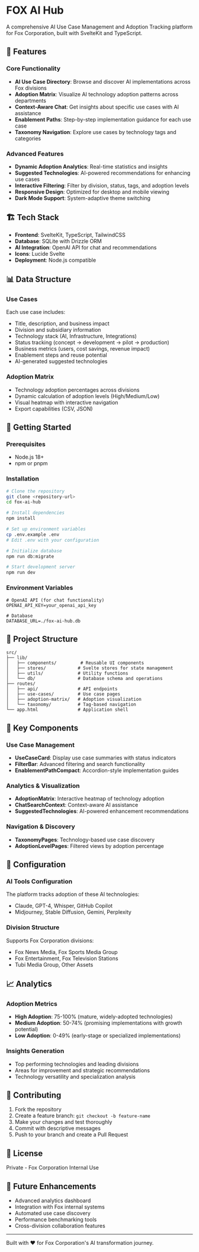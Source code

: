 # FOX AI Hub

A comprehensive AI Use Case Management and Adoption Tracking platform for Fox Corporation, built with SvelteKit and TypeScript.

## 🚀 Features

### Core Functionality
- **AI Use Case Directory**: Browse and discover AI implementations across Fox divisions
- **Adoption Matrix**: Visualize AI technology adoption patterns across departments
- **Context-Aware Chat**: Get insights about specific use cases with AI assistance
- **Enablement Paths**: Step-by-step implementation guidance for each use case
- **Taxonomy Navigation**: Explore use cases by technology tags and categories

### Advanced Features
- **Dynamic Adoption Analytics**: Real-time statistics and insights
- **Suggested Technologies**: AI-powered recommendations for enhancing use cases
- **Interactive Filtering**: Filter by division, status, tags, and adoption levels
- **Responsive Design**: Optimized for desktop and mobile viewing
- **Dark Mode Support**: System-adaptive theme switching

## 🏗️ Tech Stack

- **Frontend**: SvelteKit, TypeScript, TailwindCSS
- **Database**: SQLite with Drizzle ORM
- **AI Integration**: OpenAI API for chat and recommendations
- **Icons**: Lucide Svelte
- **Deployment**: Node.js compatible

## 📊 Data Structure

### Use Cases
Each use case includes:
- Title, description, and business impact
- Division and subsidiary information
- Technology stack (AI, Infrastructure, Integrations)
- Status tracking (concept → development → pilot → production)
- Business metrics (users, cost savings, revenue impact)
- Enablement steps and reuse potential
- AI-generated suggested technologies

### Adoption Matrix
- Technology adoption percentages across divisions
- Dynamic calculation of adoption levels (High/Medium/Low)
- Visual heatmap with interactive navigation
- Export capabilities (CSV, JSON)

## 🚦 Getting Started

### Prerequisites
- Node.js 18+ 
- npm or pnpm

### Installation
```bash
# Clone the repository
git clone <repository-url>
cd fox-ai-hub

# Install dependencies
npm install

# Set up environment variables
cp .env.example .env
# Edit .env with your configuration

# Initialize database
npm run db:migrate

# Start development server
npm run dev
```

### Environment Variables
```env
# OpenAI API (for chat functionality)
OPENAI_API_KEY=your_openai_api_key

# Database
DATABASE_URL=./fox-ai-hub.db
```

## 📁 Project Structure

```
src/
├── lib/
│   ├── components/         # Reusable UI components
│   ├── stores/            # Svelte stores for state management
│   ├── utils/             # Utility functions
│   └── db/                # Database schema and operations
├── routes/
│   ├── api/               # API endpoints
│   ├── use-cases/         # Use case pages
│   ├── adoption-matrix/   # Adoption visualization
│   └── taxonomy/          # Tag-based navigation
└── app.html               # Application shell
```

## 🎯 Key Components

### Use Case Management
- **UseCaseCard**: Display use case summaries with status indicators
- **FilterBar**: Advanced filtering and search functionality
- **EnablementPathCompact**: Accordion-style implementation guides

### Analytics & Visualization  
- **AdoptionMatrix**: Interactive heatmap of technology adoption
- **ChatSearchContext**: Context-aware AI assistance
- **SuggestedTechnologies**: AI-powered enhancement recommendations

### Navigation & Discovery
- **TaxonomyPages**: Technology-based use case discovery
- **AdoptionLevelPages**: Filtered views by adoption percentage

## 🔧 Configuration

### AI Tools Configuration
The platform tracks adoption of these AI technologies:
- Claude, GPT-4, Whisper, GitHub Copilot
- Midjourney, Stable Diffusion, Gemini, Perplexity

### Division Structure
Supports Fox Corporation divisions:
- Fox News Media, Fox Sports Media Group
- Fox Entertainment, Fox Television Stations
- Tubi Media Group, Other Assets

## 📈 Analytics

### Adoption Metrics
- **High Adoption**: 75-100% (mature, widely-adopted technologies)
- **Medium Adoption**: 50-74% (promising implementations with growth potential)
- **Low Adoption**: 0-49% (early-stage or specialized implementations)

### Insights Generation
- Top performing technologies and leading divisions
- Areas for improvement and strategic recommendations
- Technology versatility and specialization analysis

## 🤝 Contributing

1. Fork the repository
2. Create a feature branch: `git checkout -b feature-name`
3. Make your changes and test thoroughly
4. Commit with descriptive messages
5. Push to your branch and create a Pull Request

## 📝 License

Private - Fox Corporation Internal Use

## 🔮 Future Enhancements

- Advanced analytics dashboard
- Integration with Fox internal systems
- Automated use case discovery
- Performance benchmarking tools
- Cross-division collaboration features

---

Built with ❤️ for Fox Corporation's AI transformation journey.